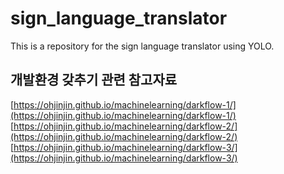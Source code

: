 # sign_language_translator
This is a repository for the sign language translator using YOLO.

개발환경 갖추기 관련 참고자료
---
[https://ohjinjin.github.io/machinelearning/darkflow-1/](https://ohjinjin.github.io/machinelearning/darkflow-1/)
[https://ohjinjin.github.io/machinelearning/darkflow-2/](https://ohjinjin.github.io/machinelearning/darkflow-2/)
[https://ohjinjin.github.io/machinelearning/darkflow-3/](https://ohjinjin.github.io/machinelearning/darkflow-3/)
